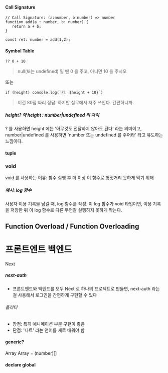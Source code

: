 

#### Call Signature
```
// Call Signature: (a:number, b:number) => number
function add(a : number, b: number) {
   return a + b;
}

const ret: number = add(1,2);
```

#### Symbol Table 

```
?? 0 + 10 
```
> null(또는 undefined) 일 땐 0 을 주고, 아니면 10 을 주시오

또는
```
if (height) console.log(`키: $height + 10}`) 
```
> 이건 80점 짜리 정답. 하지만 실무에서 자주 쓰인다. 간편하니까.


##### height? 와 height : number|undefined 의 차이
? 를 사용하면 height 에는 '아무것도 전달하지 않아도 된다' 라는 의미이고,  
number|undefined 를 사용하면 'number 또는 undefined 를 주어라' 라고 유도하는 느낌이다. 


#### tuple 

### void 
void 를 사용하는 이유: 함수 실행 후 더 이상 이 함수로 헛짓거리 못하게 막기 위해  
##### 예시: log 함수  
사용자 이용 기록을 남길 때, log 함수를 작성. 이 log 함수가 void 타입이면, 이용 기록을 저장한 뒤 이 log 함수로 다른 무언갈 실행하지 못하게 막는다. 



## Function Overload / Function Overloading 


# 프론트엔트 백엔드 
Next
##### next-auth
- 프론트엔드와 백엔드를 모두 Next 로 하나의 프로젝트로 만들면, next-auth 라는걸 사용해서 로그인을 간편하게 구현할 수 있다


###### 플러터
- 장점: 특히 애니메이션 부분 구현이 좋음
- 단점: '다트' 라는 언어를 새로 배워야 함


#### generic? 

Array<T> 
Array<number> = (number)[]

#### declare global 

